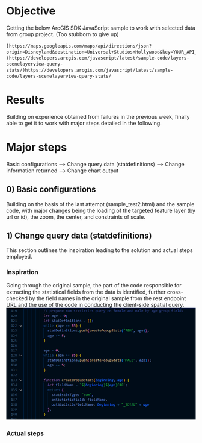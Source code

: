 # Objective 
Getting the below ArcGIS SDK JavaScript sample to work with selected data from group project. (Too stubborn to give up)

```
[https://maps.googleapis.com/maps/api/directions/json?origin=Disneyland&destination=Universal+Studios+Hollywood&key=YOUR_API_KEY](https://developers.arcgis.com/javascript/latest/sample-code/layers-scenelayerview-query-stats/)https://developers.arcgis.com/javascript/latest/sample-code/layers-scenelayerview-query-stats/
```

# Results
Building on experience obtained from failures in the previous week, finally able to get it to work with major steps detailed in the following.

# Major steps
Basic configurations --> Change query data (statdefinitions) --> Change information returned --> Change chart output

## 0) Basic configurations
Building on the basis of the last attempt (sample_test2.html) and the sample code, with major changes being the loading of the targeted feature layer (by url or id), the zoom, the center, and constraints of scale.

## 1) Change query data (statdefinitions)
This section outlines the inspiration leading to the solution and actual steps employed.

### Inspiration 
Going through the original sample, the part of the code responsible for extracting the statistical fields from the data is identified, further cross-checked by the field names in the original sample from the rest endpoint URL and the use of the code in conducting the client-side spatial query.
![Pic 1](11_1.png "Pic 1")



### Actual steps
